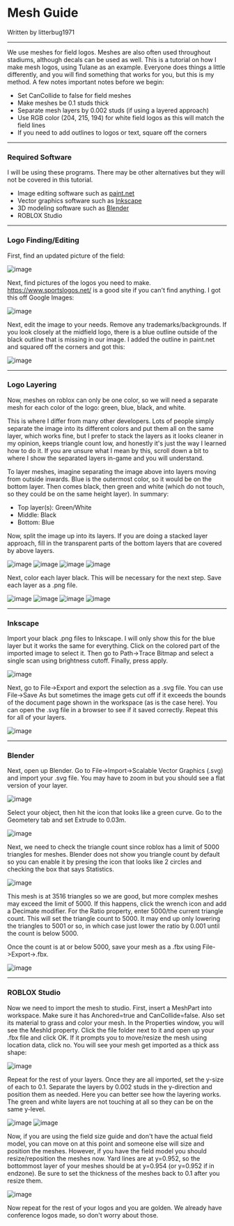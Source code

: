 # Mesh Guide
Written by litterbug1971

---

We use meshes for field logos. Meshes are also often used throughout stadiums, although decals can be used as well. This is a tutorial on how I make mesh logos, using Tulane as an example.
Everyone does things a little differently, and you will find something that works for you, but this is my method. A few notes important notes before we begin:
- Set CanCollide to false for field meshes
- Make meshes be 0.1 studs thick
- Separate mesh layers by 0.002 studs (if using a layered approach)
- Use RGB color (204, 215, 194) for white field logos as this will match the field lines
- If you need to add outlines to logos or text, square off the corners

---

### Required Software 
I will be using these programs. There may be other alternatives but they will not be covered in this tutorial.
- Image editing software such as [paint.net](https://getpaint.net/download.html)
- Vector graphics software such as [Inkscape](https://inkscape.org/)
- 3D modeling software such as [Blender](https://www.blender.org/download/)
- ROBLOX Studio

---

### Logo Finding/Editing

First, find an updated picture of the field:

![image](https://github.com/cyberplanet1870/xcaa/assets/123999017/32ea2c37-a6ab-4e47-81f7-13e871f0e3be)

Next, find pictures of the logos you need to make. https://www.sportslogos.net/ is a good site if you can't find anything. I got this off Google Images:

![image](https://github.com/cyberplanet1870/xcaa/assets/123999017/ca627201-2b76-454a-b447-a685515ed8f1)

Next, edit the image to your needs. Remove any trademarks/backgrounds. If you look closely at the midfield logo, there is a blue outline outside of the black outline that is missing in our image.
I added the outline in paint.net and squared off the corners and got this:

![image](https://github.com/cyberplanet1870/xcaa/assets/123999017/70711414-1260-4387-a86f-7f899749d068)

---

### Logo Layering

Now, meshes on roblox can only be one color, so we will need a separate mesh for each color of the logo: green, blue, black, and white. 

This is where I differ from many other developers. Lots of people simply separate the image into its different colors and put them all on the same layer, 
which works fine, but I prefer to stack the layers as it looks cleaner in my opinion, keeps triangle count low, and honestly it's just the way I learned how to do it.
If you are unsure what I mean by this, scroll down a bit to where I show the separated layers in-game and you will understand.

To layer meshes, imagine separating the image above into layers moving from outside inwards. Blue is the outermost color, so it would be on the bottom layer. 
Then comes black, then green and white (which do not touch, so they could be on the same height layer). In summary:
- Top layer(s): Green/White
- Middle: Black
- Bottom: Blue

Now, split the image up into its layers. If you are doing a stacked layer approach, fill in the transparent parts of the bottom layers that are covered by above layers.

![image](https://github.com/cyberplanet1870/xcaa/assets/123999017/2410031e-db20-45d1-9da3-2eed00423361)
![image](https://github.com/cyberplanet1870/xcaa/assets/123999017/f9820857-f0a9-4df6-a863-319e0980804a)
![image](https://github.com/cyberplanet1870/xcaa/assets/123999017/43ad04b7-0f36-4064-82bd-f1f6605ee621)
![image](https://github.com/cyberplanet1870/xcaa/assets/123999017/ddca8845-fbfa-4d70-99de-d395aa9c1652)

Next, color each layer black. This will be necessary for the next step. Save each layer as a .png file.

![image](https://github.com/cyberplanet1870/xcaa/assets/123999017/aea3f899-7d50-4577-b254-7fc7247a92bc)
![image](https://github.com/cyberplanet1870/xcaa/assets/123999017/46d77e03-ae54-48af-bc0e-afb326c13336)
![image](https://github.com/cyberplanet1870/xcaa/assets/123999017/ed09724b-b19f-44fa-acc4-26e2d0355a5e)
![image](https://github.com/cyberplanet1870/xcaa/assets/123999017/efa4a266-3548-4909-8acc-72c11363cfac)

---

### Inkscape

Import your black .png files to Inkscape. I will only show this for the blue layer but it works the same for everything. Click on the colored part of the imported image to select it. Then go to Path->Trace Bitmap and select a single scan using brightness cutoff. Finally, press apply.

![image](https://github.com/cyberplanet1870/xcaa/assets/123999017/f9e5e9b3-f413-4edf-b5e7-5861b46d0bc1)

Next, go to File->Export and export the selection as a .svg file. You can use File->Save As but sometimes the image gets cut off if it exceeds the bounds of the document page shown in the workspace (as is the case here). You can open the .svg file in a browser to see if it saved correctly. Repeat this for all of your layers.

![image](https://github.com/cyberplanet1870/xcaa/assets/123999017/eeec70a1-8c1b-40b2-b69d-d0b3303fd67b)

---

### Blender

Next, open up Blender. Go to File->Import->Scalable Vector Graphics (.svg) and import your .svg file. You may have to zoom in but you should see a flat version of your layer.

![image](https://github.com/cyberplanet1870/xcaa/assets/123999017/7c6371c5-7469-408e-ba04-4900a41b626d)

Select your object, then hit the icon that looks like a green curve. Go to the Geometery tab and set Extrude to 0.03m.

![image](https://github.com/cyberplanet1870/xcaa/assets/123999017/ccc5889b-ac5f-4529-a842-cf625f57fefa)

Next, we need to check the triangle count since roblox has a limit of 5000 triangles for meshes. Blender does not show you triangle count by default so you can enable it by presing the icon that looks like 2 circles and checking the box that says Statistics.

![image](https://github.com/cyberplanet1870/xcaa/assets/123999017/9a805097-7639-46ba-be05-6a81ee702f88)

This mesh is at 3516 triangles so we are good, but more complex meshes may exceed the limit of 5000. If this happens, click the wrench icon and add a Decimate modifier. For the Ratio property, enter 5000/the current triangle count. This will set the triangle count to 5000. It may end up only lowering the triangles to 5001 or so, in which case just lower the ratio by 0.001 until the count is below 5000.

Once the count is at or below 5000, save your mesh as a .fbx using File->Export->.fbx.

![image](https://github.com/cyberplanet1870/xcaa/assets/123999017/a911fa12-acb5-476a-9246-2476aa7a5c25)

---

### ROBLOX Studio

Now we need to import the mesh to studio. First, insert a MeshPart into workspace. Make sure it has Anchored=true and CanCollide=false. Also set its material to grass and color your mesh. In the Properties window, you will see the MeshId property. Click the file folder next to it and open up your .fbx file and click OK. If it prompts you to move/resize the mesh using location data, click no. You will see your mesh get imported as a thick ass shape:

![image](https://github.com/cyberplanet1870/xcaa/assets/123999017/af9f4eb1-dcbc-4a71-ad83-25e17818da4d)

Repeat for the rest of your layers. Once they are all imported, set the y-size of each to 0.1. Separate the layers by 0.002 studs in the y-direction and position them as needed. Here you can better see how the layering works. The green and white layers are not touching at all so they can be on the same y-level.

![image](https://github.com/cyberplanet1870/xcaa/assets/123999017/e673fe37-408c-45f1-810c-282911016baf)
![image](https://github.com/cyberplanet1870/xcaa/assets/123999017/724aeaff-1a40-4fb8-93c8-5d33c10a4551)

Now, if you are using the field size guide and don't have the actual field model, you can move on at this point and someone else will size and position the meshes. However, if you have the field model you should resize/reposition the meshes now. Yard lines are at y=0.952, so the bottommost layer of your meshes should be at y=0.954 (or y=0.952 if in endzone). Be sure to set the thickness of the meshes back to 0.1 after you resize them.

![image](https://github.com/cyberplanet1870/xcaa/assets/123999017/f66100b6-8879-4fac-92a9-04ace88ac2c0)

Now repeat for the rest of your logos and you are golden. We already have conference logos made, so don't worry about those.
